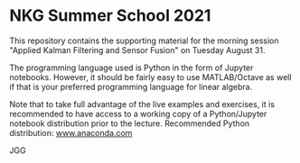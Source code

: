 # NKG Summer School 2021

This repository contains the supporting material for the morning session "Applied Kalman Filtering and Sensor Fusion" on Tuesday August 31.

The programming language used is Python in the form of Jupyter notebooks. However, it should be fairly easy to use MATLAB/Octave as well if that is your preferred programming language for linear algebra.

Note that to take full advantage of the live examples and exercises, it is recommended to have access to a working copy of a Python/Jupyter notebook distribution prior to the lecture. Recommended Python distribution: www.anaconda.com

JGG
